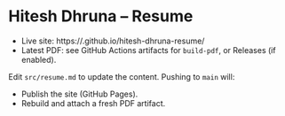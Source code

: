 # Hitesh Dhruna – Resume

- Live site: https://<your-username>.github.io/hitesh-dhruna-resume/
- Latest PDF: see GitHub Actions artifacts for `build-pdf`, or Releases (if enabled).

Edit `src/resume.md` to update the content. Pushing to `main` will:
- Publish the site (GitHub Pages).
- Rebuild and attach a fresh PDF artifact.
